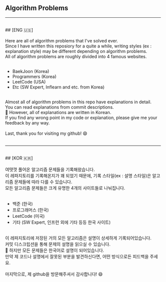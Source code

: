 ## Algorithm Problems
- - -
<br>
## [ENG 🇺🇸] <br>
<br>
Here are all of algorithm problems that I've solved ever. <br>
Since I have written this reposiory for a quite a while, writing styles (ex : explanation style) may be different depending on algorithm problems. <br>
All of algorithm problems are roughly divided into 4 famous websites. <br>
<br>

- BaekJoon (Korea)
- Programmers (Korea)
- LeetCode (USA)
- Etc (SW Expert, Inflearn and etc. from Korea)


<br>
Almost all of algorithm problems in this repo have explanations in detail.<br>
You can read explanations from commit descriptions.<br>
🧐 However, all of explanations are written in Korean.<br>
If you find any wrong point in my code or explanation, please give me your feedback by any way.<br>
<br>
Last, thank you for visiting my github! 😄<br>
<br>

- - -

<br>
## [KOR 🇰🇷] <br>
<br>
여탯껏 풀어온 알고리즘 문제들을 기록해왔습니다.<br>
이 레파지토리를 기록해온지가 꽤 되었기 때문에, 기록 스타일(ex : 설명 스타일)은 알고리즘 문제들에 따라 다를 수 있습니다. <br>
모든 알고리즘 문제들은 크게 유명한 4개의 사이트들로 나눠집니다. <br>
<br>

- 백준 (한국)
- 프로그래머스 (한국)
- LeetCode (미국)
- 기타 (SW Expert, 인프런 외에 기타 등등 한국 사이트)


<br>
이 레파지토리에 저장된 거의 모든 알고리즘은 설명이 상세하게 기록되어있습니다.<br>
커밋 디스크립션을 통해 문제의 설명을 읽으실 수 있습니다.<br>
🧐 하지만 모든 문제들은 한국어로 설명이 되어있습니다.<br>
만약 제 코드나 설명에서 잘못된 부분을 발견하신다면, 어떤 방식으로든 피드백을 주세요.<br>
<br>
마지막으로, 제 github을 방문해주셔서 감사합니다! 😄<br>
